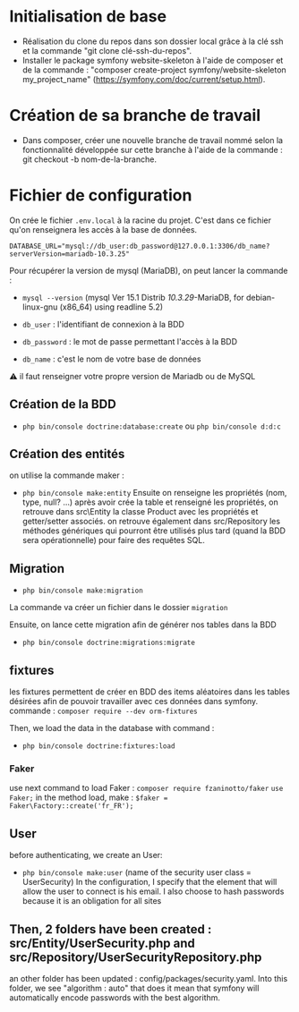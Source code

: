 # Initialisation de base

- Réalisation du clone du repos dans son dossier local grâce à la clé ssh et la commande "git clone clé-ssh-du-repos".
- Installer le package symfony website-skeleton à l'aide de composer et de la commande : "composer create-project symfony/website-skeleton my_project_name" (https://symfony.com/doc/current/setup.html).

# Création de sa branche de travail

- Dans composer, créer une nouvelle branche de travail nommé selon la fonctionnalité développée sur cette branche à l'aide de la commande : git checkout -b nom-de-la-branche.

# Fichier de configuration
On crée le fichier `.env.local` à la racine du projet. C'est dans ce fichier qu'on renseignera les accès à la base de données.

`DATABASE_URL="mysql://db_user:db_password@127.0.0.1:3306/db_name?serverVersion=mariadb-10.3.25"` 

Pour récupérer la version de mysql (MariaDB), on peut lancer la commande :
- `mysql --version` (mysql  Ver 15.1 Distrib *10.3.29*-MariaDB, for debian-linux-gnu (x86_64) using readline 5.2)

- `db_user` : l'identifiant de connexion à la BDD
- `db_password` : le mot de passe permettant l'accès à la BDD
- `db_name` : c'est le nom de votre base de données

:warning: il faut renseigner votre propre version de Mariadb ou de MySQL

## Création de la BDD
- `php bin/console doctrine:database:create` ou `php bin/console d:d:c`

## Création des entités
on utilise la commande maker : 
- `php bin/console make:entity`
Ensuite on renseigne les  propriétés (nom, type, null? ...)
après avoir crée la table et renseigné les propriétés, on retrouve dans src\Entity la classe Product avec les propriétés et getter/setter associés.
on retrouve également dans src/Repository les méthodes génériques qui pourront être utilisés plus tard (quand la BDD sera opérationnelle) pour faire des requêtes SQL.

## Migration

- `php bin/console make:migration`

La commande va créer un fichier dans le dossier `migration` 

Ensuite, on lance cette migration afin de générer nos tables dans la BDD

- `php bin/console doctrine:migrations:migrate` 

## fixtures
les fixtures permettent de créer en BDD des items aléatoires dans les tables désirées afin de pouvoir travailler avec ces données dans symfony.
commande : `composer require --dev orm-fixtures`

Then, we load the data in the database with command :
- `php bin/console doctrine:fixtures:load`

### Faker
use next command to load Faker : `composer require fzaninotto/faker`
`use Faker;`
in the method load, make : `$faker = Faker\Factory::create('fr_FR');`


## User
before authenticating, we create an User: 
- `php bin/console make:user` (name of the security user class = UserSecurity)
In the configuration, I specify that the element that will allow the user to connect is his email. 
I also choose to hash passwords because it is an obligation for all sites

Then, 2 folders have been created :  src/Entity/UserSecurity.php and src/Repository/UserSecurityRepository.php
-
an other folder has been updated : config/packages/security.yaml. Into this folder, we see "algorithm : auto" that does it mean that symfony will automatically encode passwords with the best algorithm.


